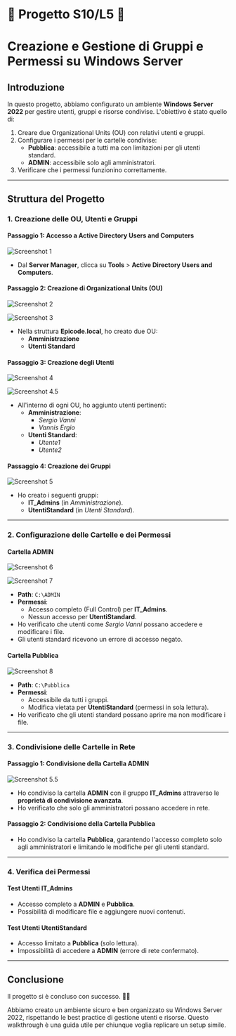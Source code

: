 # 📐 Progetto S10/L5 📐
# Creazione e Gestione di Gruppi e Permessi su Windows Server

## Introduzione
In questo progetto, abbiamo configurato un ambiente **Windows Server 2022** per gestire utenti, gruppi e risorse condivise. L'obiettivo è stato quello di:

1. Creare due Organizational Units (OU) con relativi utenti e gruppi.
2. Configurare i permessi per le cartelle condivise:
   - **Pubblica**: accessibile a tutti ma con limitazioni per gli utenti standard.
   - **ADMIN**: accessibile solo agli amministratori.
3. Verificare che i permessi funzionino correttamente.

---

## Struttura del Progetto

### 1. Creazione delle OU, Utenti e Gruppi

#### Passaggio 1: Accesso a Active Directory Users and Computers
![Screenshot 1](./Screen/1.png)

- Dal **Server Manager**, clicca su **Tools** > **Active Directory Users and Computers**.

#### Passaggio 2: Creazione di Organizational Units (OU)
![Screenshot 2](./Screen/2.png)

![Screenshot 3](./Screen/3.png)

- Nella struttura **Epicode.local**, ho creato due OU:
  - **Amministrazione**
  - **Utenti Standard**

#### Passaggio 3: Creazione degli Utenti
![Screenshot 4](./Screen/4.png)

![Screenshot 4.5](./Screen/4.5.png)

- All'interno di ogni OU, ho aggiunto utenti pertinenti:
  - **Amministrazione**:
    - *Sergio Vanni*
    - *Vannis Ergio*
  - **Utenti Standard**:
    - *Utente1*
    - *Utente2*

#### Passaggio 4: Creazione dei Gruppi
![Screenshot 5](./Screen/5.png)

- Ho creato i seguenti gruppi:
  - **IT_Admins** (in *Amministrazione*).
  - **UtentiStandard** (in *Utenti Standard*).

---

### 2. Configurazione delle Cartelle e dei Permessi

#### Cartella **ADMIN**
![Screenshot 6](./Screen/6.png)

![Screenshot 7](./Screen/7.png)

- **Path**: `C:\ADMIN`
- **Permessi**:
  - Accesso completo (Full Control) per **IT_Admins**.
  - Nessun accesso per **UtentiStandard**.
- Ho verificato che utenti come *Sergio Vanni* possano accedere e modificare i file.
- Gli utenti standard ricevono un errore di accesso negato.

#### Cartella **Pubblica**
![Screenshot 8](./Screen/8.png)

- **Path**: `C:\Pubblica`
- **Permessi**:
  - Accessibile da tutti i gruppi.
  - Modifica vietata per **UtentiStandard** (permessi in sola lettura).
- Ho verificato che gli utenti standard possano aprire ma non modificare i file.

---

### 3. Condivisione delle Cartelle in Rete

#### Passaggio 1: Condivisione della Cartella **ADMIN**
![Screenshot 5.5](./Screen/5.5.png)

- Ho condiviso la cartella **ADMIN** con il gruppo **IT_Admins** attraverso le **proprietà di condivisione avanzata**.
- Ho verificato che solo gli amministratori possano accedere in rete.

#### Passaggio 2: Condivisione della Cartella **Pubblica**
- Ho condiviso la cartella **Pubblica**, garantendo l'accesso completo solo agli amministratori e limitando le modifiche per gli utenti standard.

---

### 4. Verifica dei Permessi

#### Test Utenti **IT_Admins**
- Accesso completo a **ADMIN** e **Pubblica**.
- Possibilità di modificare file e aggiungere nuovi contenuti.

#### Test Utenti **UtentiStandard**
- Accesso limitato a **Pubblica** (solo lettura).
- Impossibilità di accedere a **ADMIN** (errore di rete confermato).

---

## Conclusione

Il progetto si è concluso con successo. 💪🎉

Abbiamo creato un ambiente sicuro e ben organizzato su Windows Server 2022, rispettando le best practice di gestione utenti e risorse. Questo walkthrough è una guida utile per chiunque voglia replicare un setup simile.
